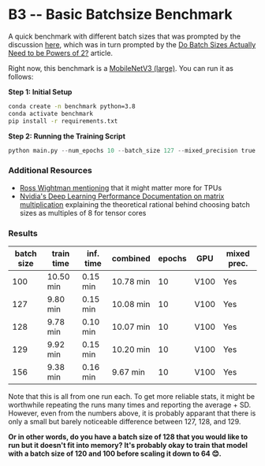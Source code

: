 # B3 -- Basic Batchsize Benchmark



A quick benchmark with different batch sizes that was prompted by the discussion [here](https://twitter.com/rasbt/status/1542882893181108227?s=20&t=96dUITuyaNJUfw1TWxDLng), which was in turn prompted by the [Do Batch Sizes Actually Need to be Powers of 2?](https://wandb.ai/datenzauberai/Batch-Size-Testing/reports/Do-Batch-Sizes-Actually-Need-to-be-Powers-of-2---VmlldzoyMDkwNDQx) article.



Right now, this benchmark is a [MobileNetV3 (large)](https://arxiv.org/abs/1905.02244). You can run it as follows:



**Step 1: Initial Setup**

```bash
conda create -n benchmark python=3.8
conda activate benchmark
pip install -r requirements.txt
```



**Step 2: Running the Training Script**


```python
python main.py --num_epochs 10 --batch_size 127 --mixed_precision true
```



### Additional Resources

- [Ross Wightman mentioning](https://twitter.com/wightmanr/status/1542917523556904960?s=20&t=96dUITuyaNJUfw1TWxDLng) that it might matter more for TPUs
- [Nvidia's Deep Learning Performance Documentation on matrix multiplication](https://docs.nvidia.com/deeplearning/performance/dl-performance-matrix-multiplication/index.html) explaining the theoretical rational behind choosing batch sizes as multiples of 8 for tensor cores



### Results




| batch size | train time | inf. time | combined  | epochs | GPU  | mixed prec. |
| ---------- | ---------- | --------- | --------- | ------ | ---- | ----------- |
| 100        | 10.50 min  | 0.15 min  | 10.78 min | 10     | V100 | Yes         |
| 127        | 9.80 min   | 0.15 min  | 10.08 min | 10     | V100 | Yes         |
| 128        | 9.78 min   | 0.10 min  | 10.07 min | 10     | V100 | Yes         |
| 129        | 9.92 min   | 0.15 min  | 10.20 min | 10     | V100 | Yes         |
| 156        | 9.38 min   | 0.16 min  | 9.67 min  | 10     | V100 | Yes         |




Note that this is all from one run each. To get more reliable stats, it might be worthwhile repeating the runs many times and reporting the average + SD. However, even from the numbers above, it is probably apparant that there is only a small but barely noticeable difference between 127, 128, and 129.

**Or in other words, do you have a batch size of 128 that you would like to run but it doesn't fit into memory? It's probably okay to train that model with a batch size of 120 and 100 before scaling it down to 64 😊.**